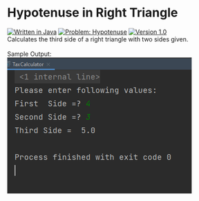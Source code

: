 # Hypotenuse in Right Triangle
[![Written in Java](https://img.shields.io/badge/language-java-green)](#)
[![Problem: Hypotenuse](https://img.shields.io/badge/problem-Hypotenuse-important)](#)
[![Version 1.0](https://img.shields.io/badge/version-1.0-informational)](#)\
Calculates the third side of a right triangle with two sides given.\
\
Sample Output:\
[![Sample Output](/assets/images/j101righttrianglecalculator.png)](#)

